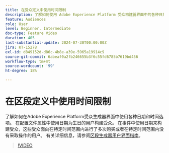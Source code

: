 ```yaml
---
title: 在受众定义中使用时间限制
description: 了解如何使用 Adobe Experience Platform 受众构建器界面中的各种日期和时间选项。
feature: Audiences
role: User
level: Beginner, Intermediate
doc-type: Feature Video
duration: 405
last-substantial-update: 2024-07-30T00:00:00Z
jira: KT-15278
exl-id: d849152d-d86c-4b8e-a39e-5965a19914c9
source-git-commit: 6abeaf0a2fb246655b3f6c55fd6785b7619bd456
workflow-type: tm+mt
source-wordcount: '99'
ht-degree: 18%

---
```


# 在区段定义中使用时间限制

了解如何在Adobe Experience Platform受众生成器界面中使用各种日期和时间选项。 在配置文件属性中使用日期为生日的用户构建受众。 在事件中使用日期来构建受众，这些受众面向在特定时间范围内进行了多次购买或者在特定时间范围内没有采取操作的用户。 有关详细信息，请参阅[区段生成器用户界面指南](https://experienceleague.adobe.com/en/docs/experience-platform/segmentation/ui/segment-builder)。

>[!VIDEO](https://video.tv.adobe.com/v/3432259/?learn=on&enablevpops)
